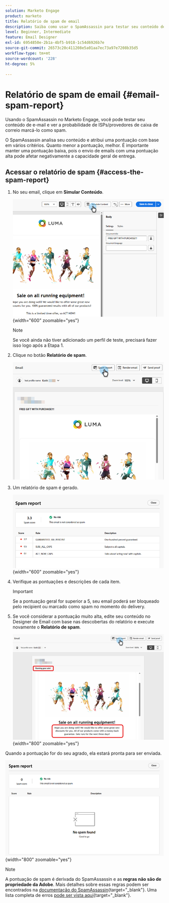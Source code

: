 ```yaml
---
solution: Marketo Engage
product: marketo
title: Relatório de spam de email
description: Saiba como usar o SpamAssassin para testar seu conteúdo de email e ver a probabilidade de ele ser marcado como spam.
level: Beginner, Intermediate
feature: Email Designer
exl-id: 6954850e-2b1a-4bf5-b918-1c54d6926b7e
source-git-commit: 26573c20c411208e5a01aa7ec73a97e7208b35d5
workflow-type: tm+mt
source-wordcount: '228'
ht-degree: 5%

---
```


# Relatório de spam de email {#email-spam-report}

Usando o SpamAssassin no Marketo Engage, você pode testar seu conteúdo de e-mail e ver a probabilidade de ISPs/provedores de caixa de correio marcá-lo como spam.

O SpamAssassin analisa seu conteúdo e atribui uma pontuação com base em vários critérios. Quanto menor a pontuação, melhor. É importante manter uma pontuação baixa, pois o envio de emails com uma pontuação alta pode afetar negativamente a capacidade geral de entrega.

## Acessar o relatório de spam {#access-the-spam-report}

1. No seu email, clique em **Simular Conteúdo**.

   ![](assets/email-spam-report-1.png){width="600" zoomable="yes"}

   >[!NOTE]
   >
   >Se você ainda não tiver adicionado um perfil de teste, precisará fazer isso logo após a Etapa 1.

1. Clique no botão **Relatório de spam**.

   ![](assets/email-spam-report-2.png)

1. Um relatório de spam é gerado.

   ![](assets/email-spam-report-3.png){width="600" zoomable="yes"}

1. Verifique as pontuações e descrições de cada item.

   >[!IMPORTANT]
   >
   >Se a pontuação geral for superior a 5, seu email poderá ser bloqueado pelo recipient ou marcado como spam no momento do delivery.

1. Se você considerar a pontuação muito alta, edite seu conteúdo no Designer de Email com base nas descobertas do relatório e execute novamente o **Relatório de spam**.

   ![](assets/email-spam-report-4.png){width="800" zoomable="yes"}

Quando a pontuação for do seu agrado, ela estará pronta para ser enviada.

![](assets/email-spam-report-5.png){width="800" zoomable="yes"}

>[!NOTE]
>
>A pontuação de spam é derivada do SpamAssassin e as **regras não são de propriedade da Adobe**. Mais detalhes sobre essas regras podem ser encontrados na [documentação do SpamAssassin](https://spamassassin.apache.org/#_blank){target="_blank"}. Uma lista completa de erros [pode ser vista aqui](https://spamassassin.apache.org/old/tests_3_0_x.html){target="_blank"}.
